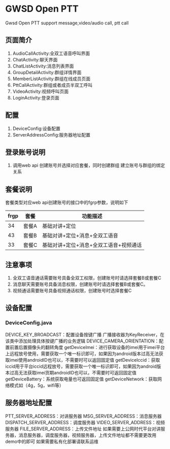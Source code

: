 # GWSD Open PTT
Gwsd Open PTT support message,video/audio call, ptt call

## 页面简介
1. AudioCallActivity:全双工语音呼叫界面
2. ChatActivity:聊天界面
3. ChatListActivity:消息列表界面
4. GroupDetailActivity:群组详情界面
5. MemberListActivity:群组在线成员页面
6. PttCallActivity:群组或者成员半双工呼叫
7. VideoActivity:视频呼叫页面
8. LoginActivity:登录页面
## 配置
1. DeviceConfig:设备配置
2. ServerAddressConfig:服务器地址配置

## 登录账号说明
1. 调用web api 创建账号并选择对应套餐，同时创建群组 建立账号与群组的绑定关系

## 套餐说明
套餐类型对应web api创建账号的接口中的fgrp参数，说明如下

frgp|套餐|功能描述
-----|------|-----
34|套餐A|基础对讲+定位
43|套餐B|基础对讲+定位+消息+全双工语音
33|套餐C|基础对讲+定位+消息+全双工语音+视频通话

## 注意事项
1. 全双工语音通话需要账号具备全双工权限，创建账号时请选择套餐B或套餐C
2. 消息聊天需要账号具备消息权限，创建账号时请选择套餐B或套餐C。
3. 视频通话需要账号具备视频通话权限，创建账号时选择套餐C

## 设备配置
### DeviceConfig.java
DEVICE_KEY_BROADCAST：配置设备按键广播
广播接收器为KeyReceiver，在该类中添加处理具体按键广播的业务逻辑
DEVICE_CAMERA_ORIENTATION：配置前置后置摄像头的翻转角度
getDeviceImei：进行获取设备的imei用于imei平台上远程放号使用，需要获取一个唯一标识即可，如果因为android版本过高无法获取imei使用androidID也可以，不需要时可以返回固定值
getDeviceIccid：获取iccid用于平台iccid远程放号，需要获取一个唯一标识即可，如果因为android版本过高无法获取imei货期androidID也可以，不需要时可返回固定值
getDeviceBattery：系统获取电量也可返回固定值
getDeviceNetwork：获取网络模式如（4g，5g，wifi等）

## 服务器地址配置
PTT_SERVER_ADDRESS：对讲服务器
MSG_SERVER_ADDRESS：消息服务器
DISPATCH_SERVER_ADDRESS：调度服务器
VIDEO_SERVER_ADDRESS：视频服务器
FILE_SERVER_ADDRESS：上传文件地址
如果需要上公网时代平台对讲服务器，消息服务器，调度服务器，视频服务器，上传文件地址都不需要更改用demo中的即可
如果需要私有化部署请联系运维